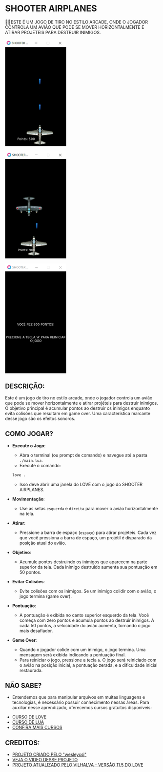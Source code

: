 # SHOOTER AIRPLANES
👨‍💻ESTE É UM JOGO DE TIRO NO ESTILO ARCADE, ONDE O JOGADOR CONTROLA UM AVIÃO QUE PODE SE MOVER HORIZONTALMENTE E ATIRAR PROJÉTEIS PARA DESTRUIR INIMIGOS.

<img src="./IMAGENS/FOTO_1.png" align="center" width="200"> <br> <br>
<img src="./IMAGENS/FOTO_2.png" align="center" width="200"> <br> <br>
<img src="./IMAGENS/FOTO_3.png" align="center" width="200"> <br>

## DESCRIÇÃO:
Este é um jogo de tiro no estilo arcade, onde o jogador controla um avião que pode se mover horizontalmente e atirar projéteis para destruir inimigos. O objetivo principal é acumular pontos ao destruir os inimigos enquanto evita colisões que resultam em game over. Uma característica marcante desse jogo são os efeitos sonoros.

## COMO JOGAR?
- **Execute o Jogo**: 
  - Abra o terminal (ou prompt de comando) e navegue até a pasta `./main.lua`.
  - Execute o comando:

   ```bash
   love .
   ```

  - Isso deve abrir uma janela do LÖVE com o jogo do SHOOTER AIRPLANES.

- **Movimentação**:
  - Use as setas `esquerda` e `direita` para mover o avião horizontalmente na tela.
  
- **Atirar**:
  - Pressione a barra de espaço (`espaço`) para atirar projéteis. Cada vez que você pressiona a barra de espaço, um projétil é disparado da posição atual do avião.

- **Objetivo**:
  - Acumule pontos destruindo os inimigos que aparecem na parte superior da tela. Cada inimigo destruído aumenta sua pontuação em 50 pontos.

- **Evitar Colisões**:
  - Evite colisões com os inimigos. Se um inimigo colidir com o avião, o jogo termina (game over).

- **Pontuação**:
  - A pontuação é exibida no canto superior esquerdo da tela. Você começa com zero pontos e acumula pontos ao destruir inimigos. A cada 50 pontos, a velocidade do avião aumenta, tornando o jogo mais desafiador.

- **Game Over**:
  - Quando o jogador colide com um inimigo, o jogo termina. Uma mensagem será exibida indicando a pontuação final.
  - Para reiniciar o jogo, pressione a tecla `a`. O jogo será reiniciado com o avião na posição inicial, a pontuação zerada, e a dificuldade inicial restaurada.

## NÃO SABE?
- Entendemos que para manipular arquivos em muitas linguagens e tecnologias, é necessário possuir conhecimento nessas áreas. Para auxiliar nesse aprendizado, oferecemos cursos gratuitos disponíveis:
* [CURSO DE LOVE](https://github.com/VILHALVA/CURSO-DE-LOVE)
* [CURSO DE LUA](https://github.com/VILHALVA/CURSO-DE-LUA)
* [CONFIRA MAIS CURSOS](https://github.com/VILHALVA?tab=repositories&q=+topic:CURSO)

## CREDITOS:
- [PROJETO CRIADO PELO "wesleycsj"](https://github.com/wesleycsj/ShooterAirplanes)
- [VEJA O VIDEO DESSE PROJETO](https://youtu.be/v_B9D12DxDM?si=plpsWqQqMzxBd1nW)
- [PROJETO ATUALIZADO PELO VILHALVA - VERSÃO 11.5 DO LOVE](https://github.com/VILHALVA)
